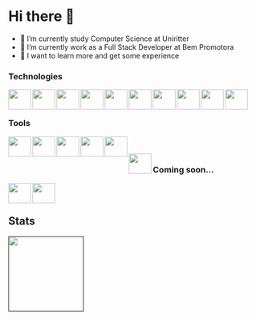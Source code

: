 # Hi there 👋
-   🌱 I’m currently study Computer Science at Uniritter
-   📌 I’m currently work as a Full Stack Developer at Bem Promotora
-   🔭 I want to learn more and get some experience

<h3>Technologies</h3>
<div>
  <img align="left" height="40" width="45" src="https://cdn.jsdelivr.net/gh/devicons/devicon/icons/csharp/csharp-original.svg" style="max-width: 100%;"/>
  <img align="left" height="40" width="45" src="https://cdn.jsdelivr.net/gh/devicons/devicon/icons/dotnetcore/dotnetcore-original.svg" style="max-width: 100%;"/>
  <img align="left" height="40" width="45" src="https://cdn.jsdelivr.net/gh/devicons/devicon/icons/microsoftsqlserver/microsoftsqlserver-plain.svg" style="max-width: 100%;"/>
  <img align="left" height="40" width="45" src="https://cdn.jsdelivr.net/gh/devicons/devicon/icons/redis/redis-original.svg" style="max-width: 100%;"/>
  <img align="left" height="40" width="45" src="https://cdn.jsdelivr.net/gh/devicons/devicon/icons/mongodb/mongodb-original.svg" style="max-width: 100%;"/>
  <img align="left" height="40" width="45" src="https://cdn.jsdelivr.net/gh/devicons/devicon/icons/html5/html5-original.svg" style="max-width: 100%;"/>
  <img align="left" height="40" width="45" src="https://cdn.jsdelivr.net/gh/devicons/devicon/icons/css3/css3-original.svg" style="max-width: 100%;"/>  
  <img align="left" height="40" width="45" src="https://cdn.jsdelivr.net/gh/devicons/devicon/icons/sass/sass-original.svg" style="max-width: 100%;"/>
  <img align="left" height="40" width="45" src="https://cdn.jsdelivr.net/gh/devicons/devicon/icons/typescript/typescript-original.svg" style="max-width: 100%;"/>
  <img align="left" height="40" width="45" src="https://cdn.jsdelivr.net/gh/devicons/devicon/icons/react/react-original.svg" style="max-width: 100%;"/>
</div><br><br>

<h3>Tools</h3>
<div>
  <img align="left" height="40" width="45" src="https://cdn.jsdelivr.net/gh/devicons/devicon/icons/linux/linux-original.svg" style="max-width: 100%;"/>
  <img align="left" height="40" width="45" src="https://cdn.jsdelivr.net/gh/devicons/devicon/icons/git/git-original.svg" style="max-width: 100%;"/>
  <img align="left" height="40" width="45" src="https://cdn.jsdelivr.net/gh/devicons/devicon/icons/docker/docker-original.svg" style="max-width: 100%;"/>
  <img align="left" height="40" width="45" src="https://cdn.jsdelivr.net/gh/devicons/devicon/icons/jira/jira-original-wordmark.svg" style="max-width: 100%;"/>
  <img align="left" height="40" width="45" src="https://cdn.jsdelivr.net/gh/devicons/devicon/icons/azure/azure-original.svg" style="max-width: 100%;"/>
</div><br><br>
  <img align="left" height="40" width="45" src="https://cdn.jsdelivr.net/gh/devicons/devicon/icons/kubernetes/kubernetes-plain.svg" style="max-width: 100%;"/>
<h3>Coming soon...</h3>
<div>
  <img align="left" height="40" width="45" src="https://cdn.jsdelivr.net/gh/devicons/devicon/icons/solidity/solidity-original.svg" style="max-width: 100%;"/>
  <img align="left" height="40" width="45" src="https://cdn.jsdelivr.net/gh/devicons/devicon/icons/apachekafka/apachekafka-original.svg" style="max-width: 100%;"/>
</div><br><br>

<h2>Stats</h2>
<div>
  <a href "https://github.com/Leotrein">
    <img height="150" src="https://github-readme-stats.vercel.app/api/top-langs?username=Leotrein&count_private=true&include_all_commits=true&langs_count=6&show_icons=true&theme=dracula&icon_color=DAD3AF&layout=compact&hide_border=true&border_radius=15&bg_color=0d1117" style="max-width: 100%;"/>
  </a>
</div>
